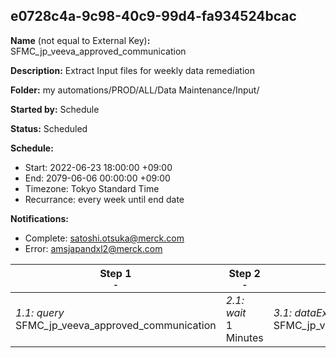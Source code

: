 ## e0728c4a-9c98-40c9-99d4-fa934524bcac

**Name** (not equal to External Key)**:** SFMC_jp_veeva_approved_communication

**Description:** Extract Input files for weekly data remediation

**Folder:** my automations/PROD/ALL/Data Maintenance/Input/

**Started by:** Schedule

**Status:** Scheduled

**Schedule:**

* Start: 2022-06-23 18:00:00 +09:00
* End: 2079-06-06 00:00:00 +09:00
* Timezone: Tokyo Standard Time
* Recurrance: every week until end date

**Notifications:**

* Complete: satoshi.otsuka@merck.com
* Error: amsjapandxl2@merck.com

| Step 1<br>_<small>-</small>_ | Step 2<br>_<small>-</small>_ | Step 3<br>_<small>-</small>_ | Step 4<br>_<small>-</small>_ |
| --- | --- | --- | --- |
| _1.1: query_<br>SFMC_jp_veeva_approved_communication | _2.1: wait_<br>1 Minutes | _3.1: dataExtract_<br>SFMC_jp_veeva_approved_communication | _4.1: fileTransfer_<br>SFMC_jp_veeva_approved_communication |
